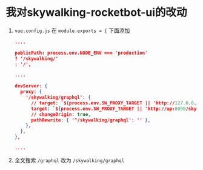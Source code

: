 # 我对skywalking-rocketbot-ui的改动

1. `vue.config.js`
   在 `module.exports = {` 下面添加

   ```json
   ....

   publicPath: process.env.NODE_ENV === 'production'
   ? '/skywalking/'
   : '/',

   ....

   devServer: {
     proxy: {
       '/skywalking/graphql': {
         // target: `${process.env.SW_PROXY_TARGET || 'http://127.0.0.1:12800'}`,
         target: `${process.env.SW_PROXY_TARGET || 'http://up:8090/skywalking/graphql'}`,
         // changeOrigin: true,
         pathRewrite: { '^/skywalking/graphql': '' },
       },
     },
   },

   ....
   ```

2. 全文搜索 `/graphql` 改为 `/skywalking/graphql`
